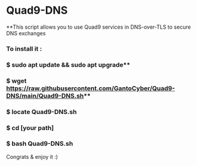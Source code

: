 # Quad9-DNS

**This script allows you to use Quad9 services in DNS-over-TLS to secure DNS exchanges
### To install it :
### $ sudo apt update && sudo apt upgrade**
### $ wget https://raw.githubusercontent.com/GantoCyber/Quad9-DNS/main/Quad9-DNS.sh**
### $ locate Quad9-DNS.sh
### $ cd [your path]
### $ bash Quad9-DNS.sh

Congrats & enjoy it :)

